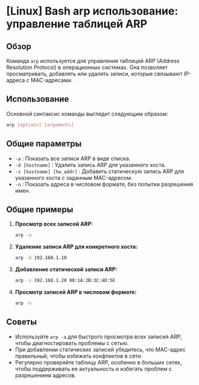 # [Linux] Bash arp использование: управление таблицей ARP

## Обзор
Команда `arp` используется для управления таблицей ARP (Address Resolution Protocol) в операционных системах. Она позволяет просматривать, добавлять или удалять записи, которые связывают IP-адреса с MAC-адресами.

## Использование
Основной синтаксис команды выглядит следующим образом:

```bash
arp [options] [arguments]
```

## Общие параметры
- `-a` : Показать все записи ARP в виде списка.
- `-d [hostname]` : Удалить запись ARP для указанного хоста.
- `-s [hostname] [hw_addr]` : Добавить статическую запись ARP для указанного хоста с заданным MAC-адресом.
- `-n` : Показать адреса в числовом формате, без попытки разрешения имен.

## Общие примеры
1. **Просмотр всех записей ARP:**
   ```bash
   arp -a
   ```

2. **Удаление записи ARP для конкретного хоста:**
   ```bash
   arp -d 192.168.1.10
   ```

3. **Добавление статической записи ARP:**
   ```bash
   arp -s 192.168.1.20 00:1A:2B:3C:4D:5E
   ```

4. **Просмотр записей ARP в числовом формате:**
   ```bash
   arp -n
   ```

## Советы
- Используйте `arp -a` для быстрого просмотра всех записей ARP, чтобы диагностировать проблемы с сетью.
- При добавлении статических записей убедитесь, что MAC-адрес правильный, чтобы избежать конфликтов в сети.
- Регулярно проверяйте таблицу ARP, особенно в больших сетях, чтобы поддерживать ее актуальность и избегать проблем с разрешением адресов.